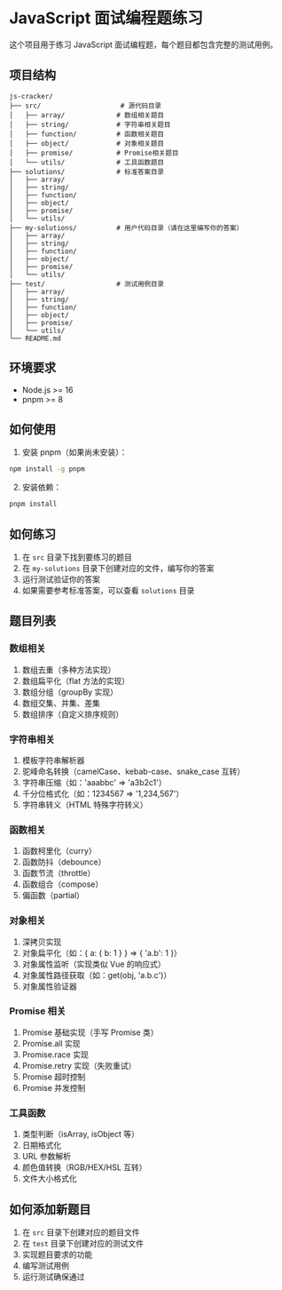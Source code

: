 # JavaScript 面试编程题练习

这个项目用于练习 JavaScript 面试编程题，每个题目都包含完整的测试用例。

## 项目结构

```
js-cracker/
├── src/                    # 源代码目录
│   ├── array/             # 数组相关题目
│   ├── string/            # 字符串相关题目
│   ├── function/          # 函数相关题目
│   ├── object/            # 对象相关题目
│   ├── promise/           # Promise相关题目
│   └── utils/             # 工具函数题目
├── solutions/             # 标准答案目录
│   ├── array/
│   ├── string/
│   ├── function/
│   ├── object/
│   ├── promise/
│   └── utils/
├── my-solutions/          # 用户代码目录（请在这里编写你的答案）
│   ├── array/
│   ├── string/
│   ├── function/
│   ├── object/
│   ├── promise/
│   └── utils/
├── test/                  # 测试用例目录
│   ├── array/
│   ├── string/
│   ├── function/
│   ├── object/
│   ├── promise/
│   └── utils/
└── README.md
```

## 环境要求

- Node.js >= 16
- pnpm >= 8

## 如何使用

1. 安装 pnpm（如果尚未安装）：

```bash
npm install -g pnpm
```

2. 安装依赖：

```bash
pnpm install
```

## 如何练习

1. 在 `src` 目录下找到要练习的题目
2. 在 `my-solutions` 目录下创建对应的文件，编写你的答案
3. 运行测试验证你的答案
4. 如果需要参考标准答案，可以查看 `solutions` 目录

## 题目列表

### 数组相关

1. 数组去重（多种方法实现）
2. 数组扁平化（flat 方法的实现）
3. 数组分组（groupBy 实现）
4. 数组交集、并集、差集
5. 数组排序（自定义排序规则）

### 字符串相关

1. 模板字符串解析器
2. 驼峰命名转换（camelCase、kebab-case、snake_case 互转）
3. 字符串压缩（如：'aaabbc' => 'a3b2c1'）
4. 千分位格式化（如：1234567 => '1,234,567'）
5. 字符串转义（HTML 特殊字符转义）

### 函数相关

1. 函数柯里化（curry）
2. 函数防抖（debounce）
3. 函数节流（throttle）
4. 函数组合（compose）
5. 偏函数（partial）

### 对象相关

1. 深拷贝实现
2. 对象扁平化（如：{ a: { b: 1 } } => { 'a.b': 1 }）
3. 对象属性监听（实现类似 Vue 的响应式）
4. 对象属性路径获取（如：get(obj, 'a.b.c')）
5. 对象属性验证器

### Promise 相关

1. Promise 基础实现（手写 Promise 类）
2. Promise.all 实现
3. Promise.race 实现
4. Promise.retry 实现（失败重试）
5. Promise 超时控制
6. Promise 并发控制

### 工具函数

1. 类型判断（isArray, isObject 等）
2. 日期格式化
3. URL 参数解析
4. 颜色值转换（RGB/HEX/HSL 互转）
5. 文件大小格式化

## 如何添加新题目

1. 在 `src` 目录下创建对应的题目文件
2. 在 `test` 目录下创建对应的测试文件
3. 实现题目要求的功能
4. 编写测试用例
5. 运行测试确保通过
